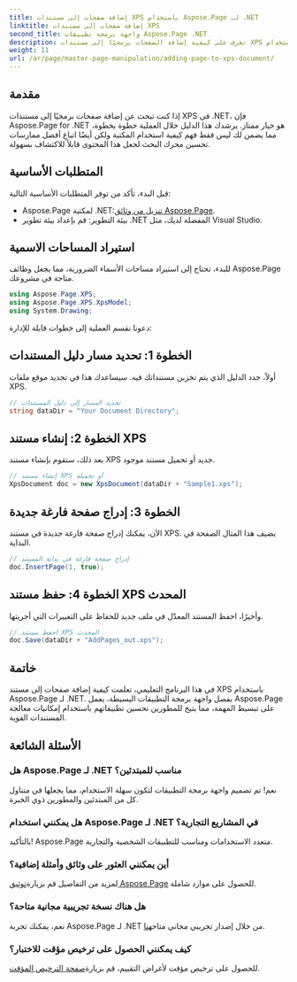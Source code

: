 ```yaml
---
title: إضافة صفحات إلى مستندات XPS باستخدام Aspose.Page لـ .NET
linktitle: إضافة صفحات إلى مستندات XPS
second_title: واجهة برمجة تطبيقات Aspose.Page .NET
description: تعرف على كيفية إضافة الصفحات برمجيًا إلى مستندات XPS باستخدام Aspose.Page لـ .NET. يغطي هذا الدليل الشامل المتطلبات الأساسية وأمثلة التعليمات البرمجية والأسئلة الشائعة.
weight: 11
url: /ar/page/master-page-manipulation/adding-page-to-xps-document/
---
```

## مقدمة

إذا كنت تبحث عن إضافة صفحات برمجيًا إلى مستندات XPS في .NET، فإن Aspose.Page for .NET هو خيار ممتاز. يرشدك هذا الدليل خلال العملية خطوة بخطوة، مما يضمن لك ليس فقط فهم كيفية استخدام المكتبة ولكن أيضًا اتباع أفضل ممارسات تحسين محرك البحث لجعل هذا المحتوى قابلاً للاكتشاف بسهولة.

## المتطلبات الأساسية

قبل البدء، تأكد من توفر المتطلبات الأساسية التالية:

-  Aspose.Page لمكتبة .NET:[تنزيل من وثائق Aspose.Page](https://reference.aspose.com/page/net/).
- بيئة التطوير: قم بإعداد بيئة تطوير .NET المفضلة لديك، مثل Visual Studio.

## استيراد المساحات الاسمية

للبدء، تحتاج إلى استيراد مساحات الأسماء الضرورية، مما يجعل وظائف Aspose.Page متاحة في مشروعك.

```csharp
using Aspose.Page.XPS;
using Aspose.Page.XPS.XpsModel;
using System.Drawing;
```

دعونا نقسم العملية إلى خطوات قابلة للإدارة:

## الخطوة 1: تحديد مسار دليل المستندات

أولاً، حدد الدليل الذي يتم تخزين مستنداتك فيه. سيساعدك هذا في تحديد موقع ملفات XPS.

```csharp
// تحديد المسار إلى دليل المستندات
string dataDir = "Your Document Directory";
```

## الخطوة 2: إنشاء مستند XPS

بعد ذلك، ستقوم بإنشاء مستند XPS جديد أو تحميل مستند موجود.

```csharp
// إنشاء مستند XPS أو تحميله
XpsDocument doc = new XpsDocument(dataDir + "Sample1.xps");
```

## الخطوة 3: إدراج صفحة فارغة جديدة

الآن، يمكنك إدراج صفحة فارغة جديدة في مستند XPS. يضيف هذا المثال الصفحة في البداية.

```csharp
// إدراج صفحة فارغة في بداية المستند
doc.InsertPage(1, true);
```

## الخطوة 4: حفظ مستند XPS المحدث

وأخيرًا، احفظ المستند المعدّل في ملف جديد للحفاظ على التغييرات التي أجريتها.

```csharp
// احفظ مستند XPS المحدث
doc.Save(dataDir + "AddPages_out.xps");
```

## خاتمة

في هذا البرنامج التعليمي، تعلمت كيفية إضافة صفحات إلى مستند XPS باستخدام Aspose.Page لـ .NET. بفضل واجهة برمجة التطبيقات البسيطة، يعمل Aspose.Page على تبسيط المهمة، مما يتيح للمطورين تحسين تطبيقاتهم باستخدام إمكانيات معالجة المستندات القوية.

## الأسئلة الشائعة

### هل Aspose.Page لـ .NET مناسب للمبتدئين؟

نعم! تم تصميم واجهة برمجة التطبيقات لتكون سهلة الاستخدام، مما يجعلها في متناول كل من المبتدئين والمطورين ذوي الخبرة.

### هل يمكنني استخدام Aspose.Page لـ .NET في المشاريع التجارية؟

بالتأكيد! Aspose.Page متعدد الاستخدامات ومناسب للتطبيقات الشخصية والتجارية.

### أين يمكنني العثور على وثائق وأمثلة إضافية؟

 لمزيد من التفاصيل قم بزيارة[توثيق Aspose.Page](https://reference.aspose.com/page/net/) للحصول على موارد شاملة.

### هل هناك نسخة تجريبية مجانية متاحة؟

 نعم، يمكنك تجربة Aspose.Page لـ .NET من خلال إصدار تجريبي مجاني متاح[هنا](https://releases.aspose.com/).

### كيف يمكنني الحصول على ترخيص مؤقت للاختبار؟

 للحصول على ترخيص مؤقت لأغراض التقييم، قم بزيارة[صفحة الترخيص المؤقت](https://purchase.conholdate.com/temporary-license/).